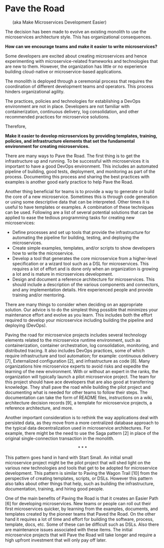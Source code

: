 # Pave the Road
&nbsp;&nbsp;&nbsp;&nbsp;&nbsp;&nbsp;(aka Make Microservices Development Easier)

The decision has been made to evolve an existing monolith to use the microservices architecture style. This has organizational consequences.

**How can we encourage teams and make it easier to write microservices?**

Some developers are excited about creating microservices and hence experimenting with microservice-related frameworks and technologies that are new to them. However, the organization has little or no experience building cloud-native or microservice-based applications.

The monolith is deployed through a ceremonial process that requires the coordination of different development teams and operators. This process hinders organizational agility.

The practices, policies and technologies for establishing a DevOps environment are not in place. Developers are not familiar with containerization, continuous delivery, log consolidation, and other recommended practices for microservice solutions.

Therefore, 

**Make it easier to develop microservices by providing templates, training, policies, and infrastructure elements that set the fundamental environment for creating microservices.**

There are many ways to Pave the Road. The first thing is to get the infrastructure up and running. To be successful with microservices it is important to have a good DevOps environment. This includes an automated pipeline of building, good tests, deployment, and monitoring as part of the process. Documenting this process and sharing the best practices with examples is another good early practice to help Pave the Road.

Another thing beneficial for teams is to provide a way to generate or build the core of a new microservice. Sometimes this is through code generation or using some descriptive data that can be interpreted. Other times it is useful to have templates or examples. A combination of these techniques can be used. Following are a list of several potential solutions that can be applied to ease the tedious programming tasks for creating new microservices: 
* Define processes and set up tools that provide the infrastructure for automating the pipeline for building, testing, and deploying the microservices.
* Create simple examples, templates, and/or scripts to show developers how to write the microservice.
* Develop a tool that generates the core microservice from a higher-level specification or a wizard tool such as a DSL for microservices. This requires a lot of effort and is done only when an organization is growing a lot and is mature in microservices development.
* Design and document a reference architecture for microservices. This should include a description of the various components and connectors, and any implementation details. 
Hire experienced people and provide training and/or mentoring.

There are many things to consider when deciding on an appropriate solution. Our advice is to do the simplest thing possible that minimizes your maintenance effort and evolve as you learn. This includes both the effort required to develop your microservice including building the pipeline and deploying (DevOps). 

Paving the road for microservice projects includes several technology elements related to the microservice runtime environment, such as containerization, container orchestration, log consolidation, monitoring, and distributed tracing. It also includes DevOps practices, some of which require infrastructure and tool automation; for example: continuous delivery [7], Externalized configuration [2], and infrastructure as code [8]. Many organizations hire microservice experts to avoid risks and expedite the learning of the new environment. With or without an expert in the ranks, the organization will typically launch a pilot microservice project. The team for this project should have ace developers that are also good at transferring knowledge. They shall pave the road while building the pilot project and documenting what is needed for other teams to follow their steps. The documentation can take the form of README files, instructions on a wiki, architecture decision records [9], a template for microservice projects, a reference architecture, and more.

Another important consideration is to rethink the way applications deal with persisted data, as they move from a more centralized database approach to the typical data decentralization used in microservice architectures. For example, there might be the need to use the Saga pattern [2] in place of the original single-connection transaction in the monolith.

<p align="center">* * *</p>

This pattern goes hand in hand with Start Small. An initial small microservice project might be the pilot project that will shed light on the various new technologies and tools that get to be adopted for microservice development. This pattern is similar to Paving the Wagon Trail [10] from the perspective of creating templates, scripts, or DSLs. However this pattern also talks about other things that help, such as building the infrastructure, documentation, training, and hiring good people.

One of the main benefits of Paving the Road is that it creates an Easier Path [6] for developing microservices. New teams or people can roll out their first microservices quicker, by learning from the examples, documents, and templates created by the pioneer teams that Paved the Road. On the other hand it requires a lot of time and effort for building the software, process, template, docs, etc. Some of these can be difficult such as DSLs. Also there are maintenance issues associated with these items. The initial microservice projects that will Pave the Road will take longer and require a high upfront investment that will only pay off later.
